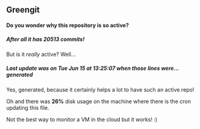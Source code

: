 ## Greengit

#### Do you wonder why this repository is so active?

##### After all it has 20513 commits!

But is it *really* active? Well...

##### Last update was on Tue Jun 15 at 13:25:07 when those lines were... generated

Yes, generated, because it certainly helps a lot to have such an active repo!

Oh and there was **26%** disk usage on the machine
where there is the cron updating this file.

Not the best way to monitor a VM in the cloud but it works! :)
